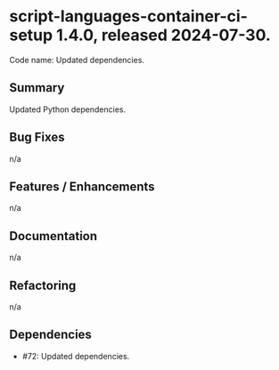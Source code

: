 # script-languages-container-ci-setup 1.4.0, released 2024-07-30.

Code name: Updated dependencies.

## Summary

Updated Python dependencies. 

## Bug Fixes

n/a 

## Features / Enhancements

n/a

## Documentation

n/a

## Refactoring

n/a

## Dependencies

- #72: Updated dependencies.
